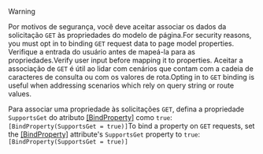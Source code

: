 > [!WARNING]
> <span data-ttu-id="c7a30-101">Por motivos de segurança, você deve aceitar associar os dados da solicitação `GET` às propriedades do modelo de página.</span><span class="sxs-lookup"><span data-stu-id="c7a30-101">For security reasons, you must opt in to binding `GET` request data to page model properties.</span></span> <span data-ttu-id="c7a30-102">Verifique a entrada do usuário antes de mapeá-la para as propriedades.</span><span class="sxs-lookup"><span data-stu-id="c7a30-102">Verify user input before mapping it to properties.</span></span> <span data-ttu-id="c7a30-103">Aceitar a associação de `GET` é útil ao lidar com cenários que contam com a cadeia de caracteres de consulta ou com os valores de rota.</span><span class="sxs-lookup"><span data-stu-id="c7a30-103">Opting in to `GET` binding is useful when addressing scenarios which rely on query string or route values.</span></span>
>
> <span data-ttu-id="c7a30-104">Para associar uma propriedade às solicitações `GET`, defina a propriedade `SupportsGet` do atributo [[BindProperty]](/dotnet/api/microsoft.aspnetcore.mvc.bindpropertyattribute) como `true`: `[BindProperty(SupportsGet = true)]`</span><span class="sxs-lookup"><span data-stu-id="c7a30-104">To bind a property on `GET` requests, set the [[BindProperty]](/dotnet/api/microsoft.aspnetcore.mvc.bindpropertyattribute) attribute's `SupportsGet` property to `true`: `[BindProperty(SupportsGet = true)]`</span></span>
